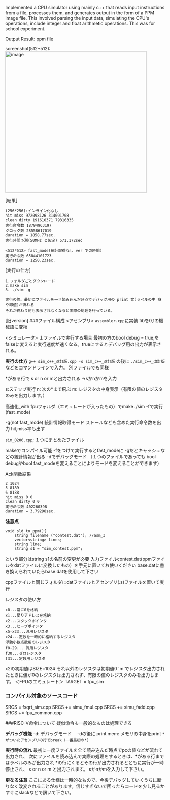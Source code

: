 Implemented a CPU simulator using mainly c++ that reads input instructions from a file, processes them, and generates output in the form of a PPM image file. This involved parsing the input data, simulating the CPU's operations, include integer and float arithmetic operations. This was for school experiment.

Output Result: ppm file

screenshot(512*512):
<img width="445" alt="image" src="https://github.com/mm1129/Public_repo/assets/89204774/2a63d8fe-b16d-4dfd-bb9d-16bc1b0c820b">

[結果] 
```
(256*256):インライン化なし 
hit miss 972098126 314091708 
clean dirty 191610371 79316335 
実行命令数 18794963197 
クロック数 28558617019
duration = 1858.77sec. 
実行時間予測(50MHz と仮定) 571.172sec

<512*512> fast_mode(統計取得なし ver での時間) 
実行命令数 65844101723
duration = 1250.23sec.
```
[実行の仕方]
```
1.フォルダごとダウンロード
2.make sim
3. ./sim -g

実行の際、最初にファイルを一旦読み込んだ時点でデバッグ用の print 文(ラベルの中 身や即値)が流れる
それが終わり何も表示されなくなると実際の処理を行っている。
```

[旧version]
###ファイル構成
<アセンブリ>
`assembler.cpp`に実装
fibを0,1の機械語に変換

<シミュレータ>
１ファイルで実行する場合
最初の方のbool debug = true;をfalseに変えると実行速度が速くなる。trueにするとデバッグ用の出力が表示される。

**実行の仕方**
`g++ sim_c++_改訂版.cpp -o sim_c++_改訂版`
の後に
`./sim_c++_改訂版`
などをコマンドラインで入力。
別ファイルでも同様

*がある行で
s or n or mと出力される
→sかnかmを入力

s:ステップ実行
n: 次の*まで飛ぶ
m: レジスタの中身表示（有限の値のレジスタのみを出力します。）


高速化_with fpuフォルダ（エミュレートが入ったもの）でmake
./sim -fで実行(fast_mode)

-g(not fast_mode)
統計情報取得モード
ストールなども含めた実行命令数を出力
hit,miss率も出す

`sim_0206.cpp`; １つにまとめたファイル

makeでコンパイル可能
-fをつけて実行するとfast_modeに
-gだとキャッシュなどの統計情報が出る
-dでデバッグモード
（１つのファイルであっても
bool debugやbool fast_modeを変えることによりモードを変えることができます）

Ack関数結果
````
2 1024
5 8189
6 8188
hit miss 0 0
clean dirty 0 0
実行命令数 402260398
duration = 3.79298sec.
````

**注意点**
````
void sld_to_ppm(){
    string filename ("contest.dat"); //asm_3
    vector<string> lines;
    string line;
    string s1 = "sim_contest.ppm";
````
という部分はstring s1の名前の変更が必要
入力ファイルcontest.dat(ppmファイルをdatファイルに変換したもの）を手元に置いてお使いください
base.datに書き換えられていたらbase.datを使用して下さい

cppファイルと同じフォルダにdatファイルとアセンブリ(.s)ファイルを置いて実行

レジスタの使い方
````
x0...常に0を格納
x1...戻りアドレスを格納
x2...スタックポインタ
x3...ヒープポインタ
x5-x23...汎用レジスタ
x24...定数を一時的に格納するレジスタ
浮動小数点数用のレジスタ
f0-29... 汎用レジスタ
f30...ゼロレジスタ
f31...定数用レジスタ
````
x2の初期値はSIZE=1024
それ以外のレジスタは初期値0
'm'でレジスタ出力されたときに値が0のレジスタは出力されず、有限の値のレジスタのみを出力します。
＜FPUのエミュレート＞
TARGET  = fpu_sim
### コンパイル対象のソースコード
SRCS = fsqrt_sim.cpp
SRCS += simu_fmul.cpp
SRCS += simu_fadd.cpp 
SRCS += fpu_common.cpp 



###RISC-V命令について
疑似命令も一般的なものは処理できる


**デバッグ機能**
-d: デバッグモード　
-dの後に
print mem: メモリの中身をprint
`*がついたアセンブリの行でbreak（一番最初の*)`

**実行時の流れ**
最初に一度ファイルを全て読み込んだ時点でpcの値などが流れて出力され、
次にファイルを読み込んで実際の処理をするときは、*がある行まではラベルのみが出力され
*の行にくるとその行が出力されるとともに実行が一時停止され、
s or n or m
と出力されます。
sかnかmを入力して下さい。

**更なる注意**
ここにある仕様は一時的なもので、今後デバッグしていくうちに断りなく改変されることがあります。信じすぎないで困ったらコードを少し見るかすぐにslackなどで訊いて下さい。
